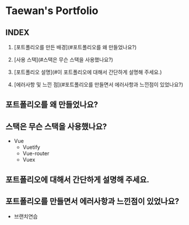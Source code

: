 # Taewan's Portfolio

## INDEX

1. [포트폴리오를 만든 배경](#포트폴리오를 왜 만들었나요?)
2. [사용 스택](#스택은 무슨 스택을 사용했나요?)
3. [포트폴리오 설명](#이 포트폴리오에 대해서 간단하게 설명해 주세요.)

4. [에러사항 및 느낀 점](#포트폴리오를 만들면서 에러사항과 느낀점이 있었나요?)



## 포트폴리오를 왜 만들었나요?





## 스택은 무슨 스택을 사용했나요?

* Vue
  * Vuetify
  * Vue-router
  * Vuex







## 포트폴리오에 대해서 간단하게 설명해 주세요.





## 포트폴리오를 만들면서 에러사항과 느낀점이 있었나요?



+ 브랜치연습